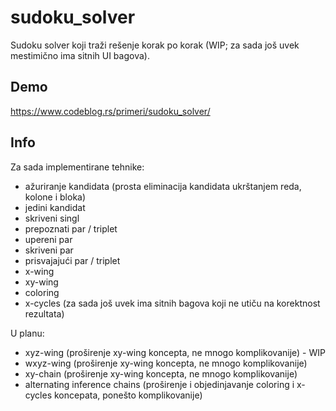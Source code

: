 # sudoku_solver

Sudoku solver koji traži rešenje korak po korak (WIP; za sada još uvek mestimično ima sitnih UI bagova).

## Demo

https://www.codeblog.rs/primeri/sudoku_solver/

## Info

Za sada implementirane tehnike:

- ažuriranje kandidata (prosta eliminacija kandidata ukrštanjem reda, kolone i bloka)
- jedini kandidat
- skriveni singl
- prepoznati par / triplet
- upereni par
- skriveni par
- prisvajajući par / triplet
- x-wing
- xy-wing
- coloring
- x-cycles (za sada još uvek ima sitnih bagova koji ne utiču na korektnost rezultata)

U planu:

- xyz-wing (proširenje xy-wing koncepta, ne mnogo komplikovanije) - WIP 
- wxyz-wing (proširenje xy-wing koncepta, ne mnogo komplikovanije)
- xy-chain (proširenje xy-wing koncepta, ne mnogo komplikovanije)
- alternating inference chains (proširenje i objedinjavanje coloring i x-cycles koncepata, ponešto komplikovanije)
